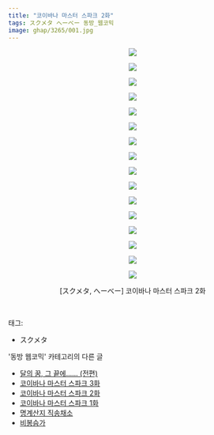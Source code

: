 ```yaml
---
title: "코이바나 마스터 스파크 2화"
tags: スクメタ へーべー 동방_웹코믹
image: ghap/3265/001.jpg
---
```

<div class="article">
<p style="text-align: center; clear: none; float: none;"><img src="{{ site.nasurl }}/ghap/3265/001.jpg"/></p>
<p style="text-align: center; clear: none; float: none;"><img src="{{ site.nasurl }}/ghap/3265/002.jpg"/></p>
<p style="text-align: center; clear: none; float: none;"><img src="{{ site.nasurl }}/ghap/3265/003.jpg"/></p>
<p style="text-align: center; clear: none; float: none;"><img src="{{ site.nasurl }}/ghap/3265/004.jpg"/></p>
<p style="text-align: center; clear: none; float: none;"><img src="{{ site.nasurl }}/ghap/3265/005.jpg"/></p>
<p style="text-align: center; clear: none; float: none;"><img src="{{ site.nasurl }}/ghap/3265/006.jpg"/></p>
<p style="text-align: center; clear: none; float: none;"><img src="{{ site.nasurl }}/ghap/3265/007.jpg"/></p>
<p style="text-align: center; clear: none; float: none;"><img src="{{ site.nasurl }}/ghap/3265/008.jpg"/></p>
<p style="text-align: center; clear: none; float: none;"><img src="{{ site.nasurl }}/ghap/3265/009.jpg"/></p>
<p style="text-align: center; clear: none; float: none;"><img src="{{ site.nasurl }}/ghap/3265/010.jpg"/></p>
<p style="text-align: center; clear: none; float: none;"><img src="{{ site.nasurl }}/ghap/3265/011.jpg"/></p>
<p style="text-align: center; clear: none; float: none;"><img src="{{ site.nasurl }}/ghap/3265/012.jpg"/></p>
<p style="text-align: center; clear: none; float: none;"><img src="{{ site.nasurl }}/ghap/3265/013.jpg"/></p>
<p style="text-align: center; clear: none; float: none;"><img src="{{ site.nasurl }}/ghap/3265/014.jpg"/></p>
<p style="text-align: center; clear: none; float: none;"><img src="{{ site.nasurl }}/ghap/3265/015.jpg"/></p>
<p style="text-align: center; clear: none; float: none;"><img src="{{ site.nasurl }}/ghap/3265/016.jpg"/></p>
<p style="text-align: center; clear: none; float: none;">[スクメタ, へーべー] 코이바나 마스터 스파크 2화</p>
<p><br/></p>
</div><div class="tagTrail">
<p>태그: </p>
<ul>
<li>スクメタ</li>
</ul>
</div><div class="another">
<p>'동방 웹코믹' 카테고리의 다른 글</p>
<ul>
<li><a href="/2017-05-20-ghap_3269">달의 꿈, 그 끝에...... (전편)</a></li>
<li><a href="/2017-05-20-ghap_3266">코이바나 마스터 스파크 3화</a></li>
<li><a href="/2017-05-20-ghap_3265">코이바나 마스터 스파크 2화</a></li>
<li><a href="/2017-05-20-ghap_3264">코이바나 마스터 스파크 1화</a></li>
<li><a href="/2017-05-17-ghap_3256">명계산지 직송채소</a></li>
<li><a href="/2017-05-15-ghap_3243">비봉슴가</a></li>
</ul>
</div><div class="cb_module cb_fluid">
<div class="cb_wrt cb_profile">
</div><!-- commentList close -->
</div>